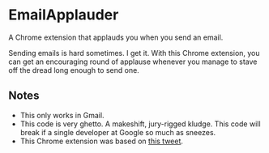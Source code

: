 # EmailApplauder
A Chrome extension that applauds you when you send an email.

Sending emails is hard sometimes. I get it. With this Chrome extension, you can get an encouraging round of applause whenever you manage to stave off the dread long enough to send one.

## Notes
- This only works in Gmail.
- This code is very ghetto. A makeshift, jury-rigged kludge. This code will break if a single developer at Google so much as sneezes.
- This Chrome extension was based on [this tweet](https://twitter.com/ryan_ken_acts/status/1442519773422575620?s=21).
